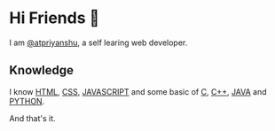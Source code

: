 # Hi Friends 👋

I am [@atpriyanshu](https://github.com/atpriyanshu/), a self learing web developer.

## Knowledge
I know [HTML](https://developer.mozilla.org/en-US/docs/Learn/HTML), [CSS](https://developer.mozilla.org/en-US/docs/Learn/CSS), [JAVASCRIPT](https://developer.mozilla.org/en-US/docs/Learn/javascript) and some basic of [C](https://en.wikipedia.org/wiki/C_(programming_language)), [C++](https://en.wikipedia.org/wiki/C%2B%2B), [JAVA](https://en.wikipedia.org/wiki/Java_(programming_language)) and [PYTHON](https://en.wikipedia.org/wiki/Python_(programming_language)).

And that's it.
